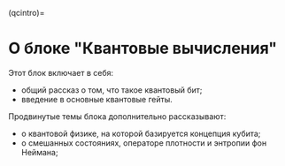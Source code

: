 (qcintro)=

# О блоке "Квантовые вычисления"

Этот блок включает в себя:

- общий рассказ о том, что такое квантовый бит;
- введение в основные квантовые гейты.

Продвинутые темы блока дополнительно рассказывают:

- о квантовой физике, на которой базируется концепция кубита;
- о смешанных состояниях, операторе плотности и энтропии фон Неймана;
